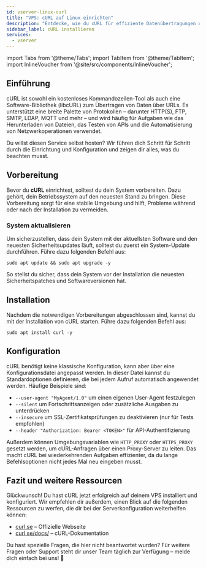 ```yaml
---
id: vserver-linux-curl
title: "VPS: cURL auf Linux einrichten"
description: "Entdecke, wie du cURL für effiziente Datenübertragungen und API-Tests einrichtest und optimierst → Jetzt mehr erfahren"
sidebar_label: cURL installieren
services:
  - vserver
---
```


import Tabs from '@theme/Tabs';
import TabItem from '@theme/TabItem';
import InlineVoucher from '@site/src/components/InlineVoucher';

## Einführung

cURL ist sowohl ein kostenloses Kommandozeilen-Tool als auch eine Software-Bibliothek (libcURL) zum Übertragen von Daten über URLs. Es unterstützt eine breite Palette von Protokollen – darunter HTTP(S), FTP, SMTP, LDAP, MQTT und mehr – und wird häufig für Aufgaben wie das Herunterladen von Dateien, das Testen von APIs und die Automatisierung von Netzwerkoperationen verwendet.

Du willst diesen Service selbst hosten? Wir führen dich Schritt für Schritt durch die Einrichtung und Konfiguration und zeigen dir alles, was du beachten musst.

<InlineVoucher />

## Vorbereitung

Bevor du **cURL** einrichtest, solltest du dein System vorbereiten. Dazu gehört, dein Betriebssystem auf den neuesten Stand zu bringen. Diese Vorbereitung sorgt für eine stabile Umgebung und hilft, Probleme während oder nach der Installation zu vermeiden.

### System aktualisieren
Um sicherzustellen, dass dein System mit der aktuellsten Software und den neuesten Sicherheitsupdates läuft, solltest du zuerst ein System-Update durchführen. Führe dazu folgenden Befehl aus:

```
sudo apt update && sudo apt upgrade -y
```
So stellst du sicher, dass dein System vor der Installation die neuesten Sicherheitspatches und Softwareversionen hat.

## Installation

Nachdem die notwendigen Vorbereitungen abgeschlossen sind, kannst du mit der Installation von cURL starten. Führe dazu folgenden Befehl aus:

```console
sudo apt install curl -y
```

## Konfiguration

cURL benötigt keine klassische Konfiguration, kann aber über eine Konfigurationsdatei angepasst werden. In dieser Datei kannst du Standardoptionen definieren, die bei jedem Aufruf automatisch angewendet werden. Häufige Beispiele sind:

- `--user-agent "MyAgent/1.0"` um einen eigenen User-Agent festzulegen  
- `--silent` um Fortschrittsanzeigen oder zusätzliche Ausgaben zu unterdrücken  
- `--insecure` um SSL-Zertifikatsprüfungen zu deaktivieren (nur für Tests empfohlen)  
- `--header "Authorization: Bearer <TOKEN>"` für API-Authentifizierung  

Außerdem können Umgebungsvariablen wie `HTTP_PROXY` oder `HTTPS_PROXY` gesetzt werden, um cURL-Anfragen über einen Proxy-Server zu leiten. Das macht cURL bei wiederkehrenden Aufgaben effizienter, da du lange Befehlsoptionen nicht jedes Mal neu eingeben musst.

## Fazit und weitere Ressourcen

Glückwunsch! Du hast cURL jetzt erfolgreich auf deinem VPS installiert und konfiguriert. Wir empfehlen dir außerdem, einen Blick auf die folgenden Ressourcen zu werfen, die dir bei der Serverkonfiguration weiterhelfen können:

- [curl.se](https://curl.se/) – Offizielle Webseite  
- [curl.se/docs/](https://curl.se/docs/) – cURL-Dokumentation  

Du hast spezielle Fragen, die hier nicht beantwortet wurden? Für weitere Fragen oder Support steht dir unser Team täglich zur Verfügung – melde dich einfach bei uns! 🙂

<InlineVoucher />